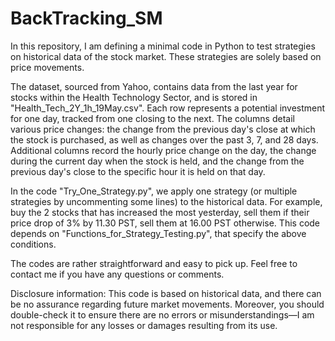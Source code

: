 # BackTracking_SM

In this repository, I am defining a minimal code in Python to test strategies on historical data of the stock market.
These strategies are solely based on price movements.

The dataset, sourced from Yahoo, contains data from the last year for stocks within the Health Technology Sector, and is stored in "Health_Tech_2Y_1h_19May.csv". Each row represents a potential investment for one day, tracked from one closing to the next. The columns detail various price changes: the change from the previous day's close at which the stock is purchased, as well as changes over the past 3, 7, and 28 days. Additional columns record the hourly price change on the day, the change during the current day when the stock is held, and the change from the previous day's close to the specific hour it is held on that day.

In the code "Try_One_Strategy.py", we apply one strategy (or multiple strategies by uncommenting some lines) to the historical data. For example, buy the 2 stocks that has increased the most yesterday, sell them if their price drop of 3% by 11.30 PST, sell them at 16.00 PST otherwise.
This code depends on "Functions_for_Strategy_Testing.py", that specify the above conditions.

The codes are rather straightforward and easy to pick up. Feel free to contact me if you have any questions or comments.

Disclosure information:
This code is based on historical data, and there can be no assurance regarding future market movements. Moreover, you should double-check it to ensure there are no errors or misunderstandings—I am not responsible for any losses or damages resulting from its use.
